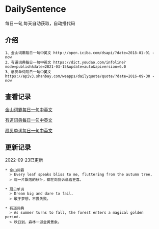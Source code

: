 # DailySentence

每日一句,每天自动获取，自动推代码

## 介绍

```
1、金山词霸每日一句中英文 http://open.iciba.com/dsapi/?date=2018-01-01 - now
2、有道词典每日一句中英文 https://dict.youdao.com/infoline?mode=publish&date=2021-03-15&update=auto&apiversion=6.0
3、扇贝单词每日一句中英文 https://apiv3.shanbay.com/weapps/dailyquote/quote/?date=2016-09-30 - now
```

## 查看记录

[金山词霸每日一句中英文](./data/iciba/)

[有道词典每日一句中英文](./data/youdao/)

[扇贝单词每日一句中英文](./data/shanbay/)

## 更新记录
2022-09-23已更新 
```
* 金山词霸
  > Every leaf speaks bliss to me, fluttering from the autumn tree.
  > 每一片飘落的秋叶，都在向我诉说着狂喜。

* 扇贝单词
  > Dream big and dare to fail.
  > 敢于梦想，不畏失败。

* 有道词典
  > As summer turns to fall, the forest enters a magical golden period.
  > 秋日到，森林一派金黄景象。

```
